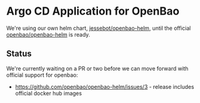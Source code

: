 # Argo CD Application for OpenBao

We're using our own helm chart, [jessebot/openbao-helm](https://github.com/jessebot/openbao-helm), until the official [openbao/openbao-helm](https://github.com/openbao/openbao-helm) is ready.

## Status

We're currently waiting on a PR or two before we can move forward with official support for openbao:

- https://github.com/openbao/openbao-helm/issues/3 - release includes official docker hub images
